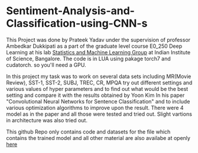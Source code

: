 # Sentiment-Analysis-and-Classification-using-CNN-s

This Project was done by Prateek Yadav under the supervision of professor Ambedkar Dukkipati as a part of the graduate level course E0_250 Deep Learning at his lab [Statistics and Machine Learning Group](http://sml.csa.iisc.ernet.in/SML/) at Indian Institute of Science, Bangalore. The code is in LUA using pakage torch7 and cudatorch. so you'll need a GPU.

In this project my task was to work on several data sets including MR(Movie Review), SST-1, SST-2, SUBJ, TREC, CR, MPQA try out different settings and various values of hyper parameters and to find out what would be the best setting and compare it with the results obtained by Yoon Kim In his paper "Convolutional Neural Networks for Sentence Classification" and to include various optimization algorithms to improve upon the result. There were 4 model as in the paper and all those were tested and tried out. Slight vartions in architecture was also tried out. 

This github Repo only contains code and datasets for the file which contains the trained model and all other material are also availabe at openly [here](https://drive.google.com/open?id=0B9XUd9XNloWtZHd0OWlwVVp6d0k)
